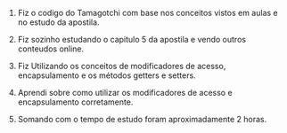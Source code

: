 01. Fiz o codigo do Tamagotchi com base nos conceitos vistos em aulas e no estudo da apostila.

02. Fiz sozinho estudando o capitulo 5 da apostila e vendo outros conteudos online. 

03. Fiz Utilizando os conceitos de modificadores de acesso, encapsulamento e os métodos getters e setters.

04. Aprendi sobre como utilizar os modificadores de acesso e encapsulamento corretamente.

05. Somando com o tempo de estudo foram aproximadamente 2 horas.
